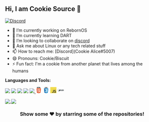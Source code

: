 ## Hi, I am Cookie Source 👋
<a href="https://discord.gg/E3Peq23">![Discord](https://img.shields.io/discord/472508061513416705?logo=Discord)</a>
<br/>



- 🔭 I’m currently working on RebornOS
- 🌱 I’m currently learning DART
- 👯 I’m looking to collaborate on [discord](https://discord.gg/GU88ak5)
- 💬 Ask me about Linux or any tech related stuff
- 📫 How to reach me: [Discord](Cookie Alice#5007)
- 😄 Pronouns: Cookie/Biscuit
- ⚡ Fun fact: I'm a cookie from another planet that lives among the humans


**Languages and Tools:**  

<a href="https://kde.org/"><code><img height="20" src="https://avatars1.githubusercontent.com/u/14312869?s=200&v=4"></code></a>
<a href="https://dart.dev"><code><img height="20" src="https://avatars.githubusercontent.com/u/1609975?s=200&v=4"></code></a>
<a href="https://kde.org/plasma-desktop/"><code><img height="20" src="https://kde.org/stuff/clipart/logo/plasma-logo-colorful-3000x3000.png"></code></a>
<a href="https://wordpress.com/"><code><img height="20" src="https://image.flaticon.com/icons/png/512/174/174881.png"></code></a>
<a href="https://remmina.org/"><code><img height="20" src="https://raw.githubusercontent.com/FreeRDP/Remmina/master/data/desktop/32x32/apps/org.remmina.Remmina.png"></code> </a>
<code><img height="20" src="https://raw.githubusercontent.com/github/explore/80688e429a7d4ef2fca1e82350fe8e3517d3494d/topics/html/html.png"></code>
<code><img height="20" src="https://raw.githubusercontent.com/github/explore/80688e429a7d4ef2fca1e82350fe8e3517d3494d/topics/css/css.png"></code>
<a href="https://www.javascript.com/"><code><img height="20" src="https://raw.githubusercontent.com/github/explore/80688e429a7d4ef2fca1e82350fe8e3517d3494d/topics/javascript/javascript.png"></code></a>
<a href="https://www.gnu.org/software/bash/"><code><img height="20" src="https://raw.githubusercontent.com/github/explore/80688e429a7d4ef2fca1e82350fe8e3517d3494d/topics/bash/bash.png"></code></a>


<a href="https://github.com/cookiesource">
  <img align="center" src="https://github-readme-stats.vercel.app/api/top-langs/?username=cookiesource&theme=dark&hide_langs_below=1" />
</a>
<a href="https://github.com/cookiesource">
<img align="center" src="https://github-readme-stats.vercel.app/api?username=cookiesource&&show_icons=true&title_color=ffffff&icon_color=bb2acf&text_color=daf7dc&bg_color=151515"> 
</a>
<div align="center">

### Show some ❤️ by starring some of the repositories!

</div>
